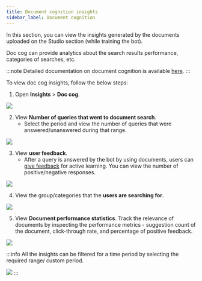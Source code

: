 ```yaml
---
title: Document cognition insights 
sidebar_label: Document cognition
---
```


In this section, you can view the insights generated by the documents uploaded on the Studio section (while training the bot).

Doc cog can provide analytics about the search results performance, categories of searches, etc.

:::note
Detailed documentation on document cognition is available [here](https://docs.yellow.ai/docs/platform_concepts/studio/train/what-is-document-cognition). 
:::

To view doc cog insights, follow the below steps: 

1. Open **Insights** > **Doc cog**. 


![](https://i.imgur.com/QrFmAwy.png)

2. View **Number of queries that went to document search**.
    - Select the period and view the number of queries that were answered/unanswered during that range. 

![](https://i.imgur.com/gxlSI3I.png)

3. View **user feedback**. 
    - After a query is answered by the bot by using documents, users can [give feedback](https://docs.yellow.ai/docs/platform_concepts/studio/train/what-is-document-cognition#4-active-learning) for active learning. You can view the number of positive/negative responses.

![](https://i.imgur.com/F0eLmNn.png)

4. View the group/categories that the **users are searching for**. 

![](https://i.imgur.com/l8fsOUS.png)

5. View **Document performance statistics**. Track the relevance of documents by inspecting the performance metrics - suggestion count of the document, click-through rate, and percentage of positive feedback. 

![](https://i.imgur.com/XWzg2DB.png)

:::info
All the insights can be filtered for a time period by selecting the required range/ custom period.

![](https://i.imgur.com/MoiP3oX.png)
:::

